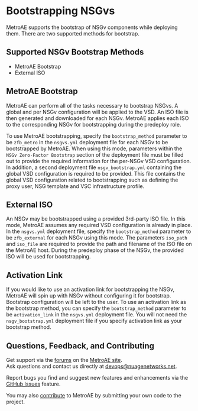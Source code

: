 # Bootstrapping NSGvs

MetroAE supports the bootstrap of NSGv components while deploying them.  There are two supported methods for bootstrap.

## Supported NSGv Bootstrap Methods

* MetroAE Bootstrap
* External ISO

## MetroAE Bootstrap

MetroAE can perform all of the tasks necessary to bootstrap NSGvs.  A global and per NSGv configuration will be applied to the VSD.  An ISO file is then generated and downloaded for each NSGv.  MetroAE applies each ISO to the corresponding NSGv for bootstrapping during the predeploy role.

To use MetroAE bootstrapping, specify the `bootstrap_method` parameter to be `zfb_metro` in the `nsgvs.yml` deployment file for each NSGv to be bootstrapped by MetroAE.  When using this mode, parameters within the `NSGv Zero-Factor Bootstrap` section of the deployment file must be filled out to provide the required information for the per-NSGv VSD configuration.  In addition, a second deployment file `nsgv_bootstrap.yml` containing the global VSD configuration is required to be provided.  This file contains the global VSD configuration related to bootstrapping such as defining the proxy user, NSG template and VSC infrastructure profile.

## External ISO

An NSGv may be bootstrapped using a provided 3rd-party ISO file.  In this mode, MetroAE assumes any required VSD configuration is already in place.  In the `nsgvs.yml` deployment file, specify the `bootstrap_method` parameter to be `zfb_external` for each NSGv using this mode.  The parameters `iso_path` and `iso_file` are required to provide the path and filename of the ISO file on the MetroAE host.  During the predeploy phase of the NSGv, the provided ISO will be used for bootstrapping.

## Activation Link

If you would like to use an activation link for bootstrapping the NSGv, MetroAE will spin up with NSGv without configuring it for bootstrap. Bootstrap configuration will be left to the user. To use an activation link as the bootstrap method, you can specify the `bootstrap_method` parameter to be `activation_link` in the `nsgvs.yml` deployment file. You will not need the `nsgv_bootstrap.yml` deployment file if you specify activation link as your bootstrap method.

## Questions, Feedback, and Contributing

Get support via the [forums](https://devops.nuagenetworks.net/forums/) on the [MetroAE site](https://devops.nuagenetworks.net/).  
Ask questions and contact us directly at [devops@nuagenetworks.net](mailto:devops@nuagenetworks.net "send email to nuage-metro project").  

Report bugs you find and suggest new features and enhancements via the [GitHub Issues](https://github.com/nuagenetworks/nuage-metroae/issues "nuage-metroae issues") feature.

You may also [contribute](CONTRIBUTING.md) to MetroAE by submitting your own code to the project.

